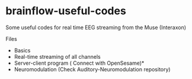 # brainflow-useful-codes
Some useful codes for real time EEG streaming from the Muse (Interaxon) 

Files
- Basics
- Real-time streaming of all channels
- Server-client program ( Connect with OpenSesame)*
- Neuromodulation (Check Auditory-Neuromodulation repository)
